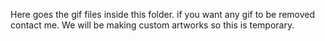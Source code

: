 Here goes the gif files inside this folder. if you want any gif to be removed contact me.
We will be making custom artworks so this is temporary.
